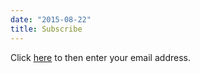 ```yaml
---
date: "2015-08-22"
title: Subscribe
---
```


Click [here](http://eepurl.com/hojL9H) to then enter your email address.